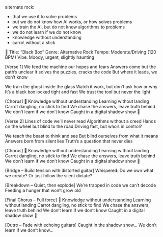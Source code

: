 alternate rock:
 - that we use it to solve problems
 - but we do not know how AI works, or how solves problems
 - we train the AI, but do not know algorithms to problems
 - we do not learn if we do not know
 - knowledge without understanding
 - carrot without a stick





🎸 Title: “Black Box”
Genre: Alternative Rock
Tempo: Moderate/Driving (120 BPM)
Vibe: Moody, urgent, slightly haunting

[Verse 1]
We feed the machine our hopes and fears
Answers come but the path’s unclear
It solves the puzzles, cracks the code
But where it leads, we don’t know

We train the ghost inside the glass
Watch it work, but don’t ask how or why
It’s a black box locked tight and fast
We trust the tool but never the light

[Chorus]
🎵 Knowledge without understanding
Learning without landing
Carrot dangling, no stick to find
We chase the answers, leave truth behind
We don’t learn if we don’t know
Caught in a digital shadow show 🎵

[Verse 2]
Lines of code we’ll never read
Algorithms without a creed
Hands on the wheel but blind to the road
Driving fast, but who’s in control?

We teach the beast to think and see
But blind ourselves from what it means
Answers born from silent lies
Truth’s a question that never dies

[Chorus]
🎵 Knowledge without understanding
Learning without landing
Carrot dangling, no stick to find
We chase the answers, leave truth behind
We don’t learn if we don’t know
Caught in a digital shadow show 🎵

[Bridge – Build tension with distorted guitar]
Whispered:
Do we own what we create?
Or just follow the silent dictate?

[Breakdown – Quiet, then explode]
We’re trapped in code we can’t decode
Feeding a hunger that won’t grow old

[Final Chorus – Full force]
🎵 Knowledge without understanding
Learning without landing
Carrot dangling, no stick to find
We chase the answers, leave truth behind
We don’t learn if we don’t know
Caught in a digital shadow show 🎵

[Outro – Fade with echoing guitars]
Caught in the shadow show…
We don’t learn if we don’t know…
